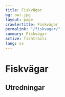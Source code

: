 ```yaml
---
title: Fiskvägar
bg: owl.jpg
layout: page
crawlertitle: Fiskvägar
permalink: "/fiskvagar/"
summary: Fiskvägar
active: fishtrails
lang: sv
---
```


# Fiskvägar

## Utredningar